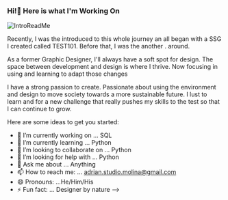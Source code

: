 ### Hi!👋 Here is what I'm Working On


![IntroReadMe](https://user-images.githubusercontent.com/107203025/175327446-dde44e8e-dc54-4fc7-a007-0c976489b0c4.jpg)



Recently, I was the introduced to this whole journey an all began with a SSG I created called TEST101. Before that, I was the another . around.

As a former Graphic Designer, I'll always have a soft spot for design. The space between development and design is where I thrive. Now focusing in using and learning to adapt those changes 

I have a strong passion to create. Passionate about using the environment and design to move society towards a more sustainable future. I lust to learn and for a new challenge that really pushes my skills to the test so that I can continue to grow.


Here are some ideas to get you started:

- 🔭 I’m currently working on ... SQL
- 🌱 I’m currently learning ... Python
- 👯 I’m looking to collaborate on ... Python
- 🤔 I’m looking for help with ... Python 
- 💬 Ask me about ... Anything
- 📫 How to reach me: ... adrian.studio.molina@gmail.com
- 😄 Pronouns: ...He/Him/His
- ⚡ Fun fact: ... Designer by nature
-->
